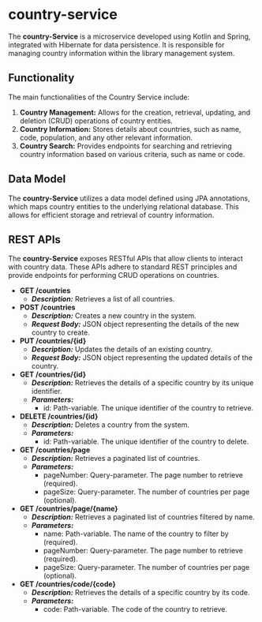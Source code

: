 # country-service

The **country-Service** is a microservice developed using Kotlin and Spring, integrated with Hibernate for data persistence. It is responsible for managing country information within the library management system.

## Functionality
The main functionalities of the Country Service include:

1. **Country Management:** Allows for the creation, retrieval, updating, and deletion (CRUD) operations of country entities.
2. **Country Information:** Stores details about countries, such as name, code, population, and any other relevant information.
3. **Country Search:** Provides endpoints for searching and retrieving country information based on various criteria, such as name or code.
   
## Data Model
The **country-Service** utilizes a data model defined using JPA annotations, which maps country entities to the underlying relational database. This allows for efficient storage and retrieval of country information.

## REST APIs
The **country-Service** exposes RESTful APIs that allow clients to interact with country data. These APIs adhere to standard REST principles and provide endpoints for performing CRUD operations on countries.

- **GET /countries**
  - **_Description:_** Retrieves a list of all countries.
- **POST /countries**
  - **_Description:_** Creates a new country in the system.
  - **_Request Body:_** JSON object representing the details of the new country to create.
- **PUT /countries/{id}**
  - **_Description:_** Updates the details of an existing country.
  - **_Request Body:_** JSON object representing the updated details of the country.
- **GET /countries/{id}**
  - **_Description:_** Retrieves the details of a specific country by its unique identifier.
  - **_Parameters:_**
    - id: Path-variable. The unique identifier of the country to retrieve.
- **DELETE /countries/{id}**
  - **_Description:_** Deletes a country from the system.
  - **_Parameters:_**
    - id: Path-variable. The unique identifier of the country to delete.
- **GET /countries/page**
  - **_Description:_** Retrieves a paginated list of countries.
  - **_Parameters:_**
    - pageNumber: Query-parameter. The page number to retrieve (required).
    - pageSize: Query-parameter. The number of countries per page (optional).
- **GET /countries/page/{name}**
  - **_Description:_** Retrieves a paginated list of countries filtered by name.
  - **_Parameters:_**
    - name: Path-variable. The name of the country to filter by (required).
    - pageNumber: Query-parameter. The page number to retrieve (required).
    - pageSize: Query-parameter. The number of countries per page (optional).
- **GET /countries/code/{code}**
  - **_Description:_** Retrieves the details of a specific country by its code.
  - **_Parameters:_** 
    - code: Path-variable. The code of the country to retrieve.